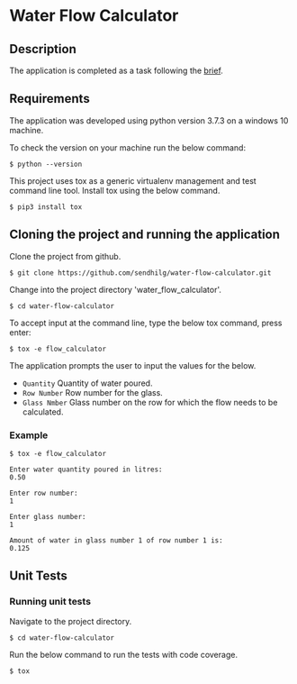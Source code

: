 # Water Flow Calculator

## Description
The application is completed as a task following the [brief](BRIEF.md).

## Requirements
The application was developed using python version 3.7.3 on a windows 10 machine.

To check the version on your machine run the below command:

    $ python --version

This project uses tox as a generic virtualenv management and test command line tool. 
Install tox using the below command.

    $ pip3 install tox

## Cloning the project and running the application

Clone the project from github. 

    $ git clone https://github.com/sendhilg/water-flow-calculator.git

Change into the project directory 'water_flow_calculator'.

    $ cd water-flow-calculator

To accept input at the command line, type the below tox command, press enter:

    $ tox -e flow_calculator

The application prompts the user to input the values for the below.
* `Quantity` Quantity of water poured.
* `Row Number` Row number for the glass.
* `Glass Nmber` Glass number on the row for which the flow needs to be calculated.

### Example
```
$ tox -e flow_calculator

Enter water quantity poured in litres:
0.50

Enter row number:
1

Enter glass number:
1

Amount of water in glass number 1 of row number 1 is:
0.125
```

## Unit Tests

### Running unit tests
Navigate to the project directory.

    $ cd water-flow-calculator

Run the below command to run the tests with code coverage.

    $ tox
